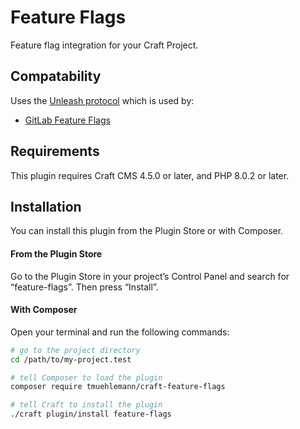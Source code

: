 # Feature Flags

Feature flag integration for your Craft Project.

## Compatability
Uses the [Unleash protocol](https://www.getunleash.io/) which is used by:
- [GitLab Feature Flags](https://docs.gitlab.com/ee/operations/feature_flags.html)

## Requirements

This plugin requires Craft CMS 4.5.0 or later, and PHP 8.0.2 or later.

## Installation

You can install this plugin from the Plugin Store or with Composer.

#### From the Plugin Store

Go to the Plugin Store in your project’s Control Panel and search for “feature-flags”. Then press “Install”.

#### With Composer

Open your terminal and run the following commands:

```bash
# go to the project directory
cd /path/to/my-project.test

# tell Composer to load the plugin
composer require tmuehlemann/craft-feature-flags

# tell Craft to install the plugin
./craft plugin/install feature-flags
```
